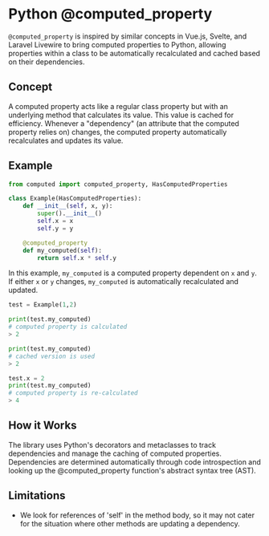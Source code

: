 # Python @computed_property

`@computed_property` is inspired by similar concepts in Vue.js, Svelte, and Laravel Livewire to bring computed properties to Python, allowing properties within a class to be automatically recalculated and cached based on their dependencies.

## Concept

A computed property acts like a regular class property but with an underlying method that calculates its value. This value is cached for efficiency. Whenever a "dependency" (an attribute that the computed property relies on) changes, the computed property automatically recalculates and updates its value.

## Example

```python
from computed import computed_property, HasComputedProperties

class Example(HasComputedProperties):
    def __init__(self, x, y):
        super().__init__()
        self.x = x
        self.y = y

    @computed_property
    def my_computed(self):
        return self.x * self.y
```

In this example, `my_computed` is a computed property dependent on `x` and `y`. If either `x` or `y` changes, `my_computed` is automatically recalculated and updated.

```python
test = Example(1,2)

print(test.my_computed)
# computed property is calculated
> 2

print(test.my_computed)
# cached version is used
> 2

test.x = 2
print(test.my_computed)
# computed property is re-calculated
> 4
```

## How it Works

The library uses Python's decorators and metaclasses to track dependencies and manage the caching of computed properties. Dependencies are determined automatically through code introspection and looking up the @computed_property function's abstract syntax tree (AST).

## Limitations

- We look for references of 'self' in the method body, so it may not cater for the situation where other methods are updating a dependency.
